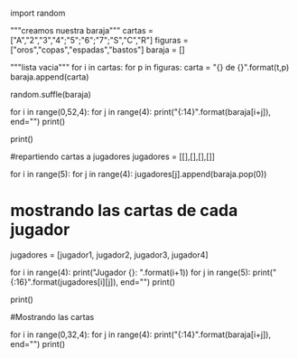 import random 

"""creamos nuestra baraja"""
cartas = ["A","2","3","4";"5";"6";"7";"S","C","R"]
figuras = ["oros","copas","espadas","bastos"]
baraja = []

"""lista vacia"""
for i in cartas:
    for p in figuras:
        carta = "{} de {}".format(t,p)
        baraja.append(carta)
        
random.suffle(baraja)

for i in range(0,52,4):
    for j in range(4):
        print("{:14}".format(baraja[i+j]), end="")
    print()
    
print()

#repartiendo cartas a jugadores 
jugadores = [[],[],[],[]]

for i in range(5):
    for j in range(4):
    jugadores[j].append(baraja.pop(0))

# mostrando las cartas de cada jugador
jugadores = [jugador1, jugador2, jugador3, jugador4]

for i in range(4):
    print("Jugador {}: ".format(i+1))
    for j in range(5):
        print("{:16}".format(jugadores[i][j]), end="")
    print()
    
print()

#Mostrando las cartas

for i in range(0,32,4):
    for j in range(4):
        print("{:14}".format(baraja[i+j]), end="")
    print()
        








